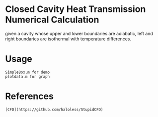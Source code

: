 # Closed Cavity Heat Transmission Numerical Calculation

given a cavity whose upper and lower boundaries are adiabatic, left and right boundaries are isothermal with temperature differences.

# Usage

	SimpleBox.m for demo
	plotdata.m for graph

# References

	[CFD](https://github.com/haloless/StupidCFD)

